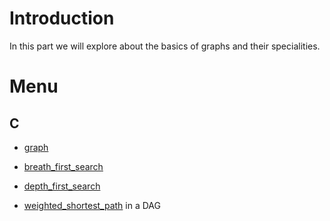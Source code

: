 # Introduction

In this part we will explore about the basics of graphs and their specialities.

# Menu

## C

- [graph](./C/graph)

- [breath_first_search](./C/breath_first_search)

- [depth_first_search](./C/depth_first_search)

- [weighted_shortest_path](./C/weighted_shortest_path) in a DAG
